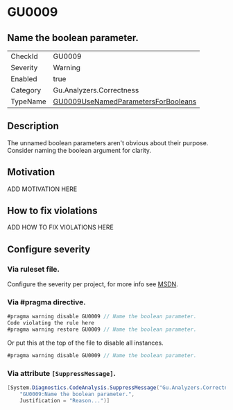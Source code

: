 # GU0009
## Name the boolean parameter.

<!-- start generated table -->
<table>
<tr>
  <td>CheckId</td>
  <td>GU0009</td>
</tr>
<tr>
  <td>Severity</td>
  <td>Warning</td>
</tr>
<tr>
  <td>Enabled</td>
  <td>true</td>
</tr>
<tr>
  <td>Category</td>
  <td>Gu.Analyzers.Correctness</td>
</tr>
<tr>
  <td>TypeName</td>
  <td><a href="https://github.com/GuOrg/Gu.Analyzers/blob/master/Gu.Analyzers/GU0009UseNamedParametersForBooleans.cs">GU0009UseNamedParametersForBooleans</a></td>
</tr>
</table>
<!-- end generated table -->

## Description

The unnamed boolean parameters aren't obvious about their purpose. Consider naming the boolean argument for clarity.

## Motivation

ADD MOTIVATION HERE

## How to fix violations

ADD HOW TO FIX VIOLATIONS HERE

<!-- start generated config severity -->
## Configure severity

### Via ruleset file.

Configure the severity per project, for more info see [MSDN](https://msdn.microsoft.com/en-us/library/dd264949.aspx).

### Via #pragma directive.
```C#
#pragma warning disable GU0009 // Name the boolean parameter.
Code violating the rule here
#pragma warning restore GU0009 // Name the boolean parameter.
```

Or put this at the top of the file to disable all instances.
```C#
#pragma warning disable GU0009 // Name the boolean parameter.
```

### Via attribute `[SuppressMessage]`.

```C#
[System.Diagnostics.CodeAnalysis.SuppressMessage("Gu.Analyzers.Correctness", 
    "GU0009:Name the boolean parameter.", 
    Justification = "Reason...")]
```
<!-- end generated config severity -->